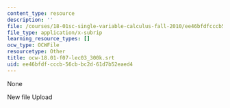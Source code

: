 ```yaml
---
content_type: resource
description: ''
file: /courses/18-01sc-single-variable-calculus-fall-2010/ee46bfdfcccb56cbbc2d61d7b52eaed4_ocw-18.01-f07-lec03_300k.srt
file_type: application/x-subrip
learning_resource_types: []
ocw_type: OCWFile
resourcetype: Other
title: ocw-18.01-f07-lec03_300k.srt
uid: ee46bfdf-cccb-56cb-bc2d-61d7b52eaed4
---
```

None

New file Upload